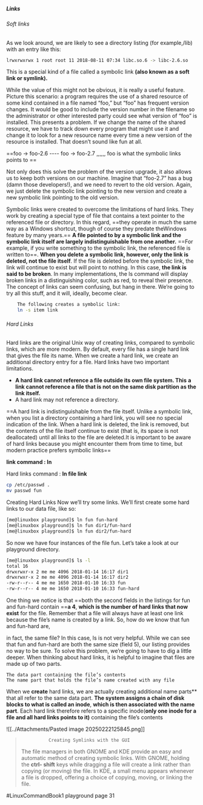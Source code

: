##### **Links** 
###### Soft links
As we look around, we are likely to see a directory listing 
(for example,/lib) with an entry like this:
```bash 
lrwxrwxrwx 1 root root 11 2018-08-11 07:34 libc.so.6 -> libc-2.6.so
```
This is a special kind of a file called a symbolic link
**(also known as a soft link or symlink).**

While the value of this might not be obvious, it is really a useful feature. Picture this scenario: a program requires the use of a shared resource of some kind contained in a file named “foo,” but “foo” has frequent version changes. It would be good to include the version number in the filename so the administrator or other interested party could see what version of “foo” is installed. This presents a problem. If we change the name of the shared resource, we have to track down every program that might use it and change it to look for a new resource name every time a new version of the resource is
installed. That doesn’t sound like fun at all.

==foo -> foo-2.6 ---- foo -> foo-2.7 ,,,,,, foo is what the symbolic links points to ==

Not only does this solve the problem of
the version upgrade, it also allows us to keep both versions on our machine.
Imagine that “foo-2.7” has a bug (damn those developers!), and we need to
revert to the old version. Again, we just delete the symbolic link pointing to
the new version and create a new symbolic link pointing to the old version.

Symbolic links were created to overcome the limitations of hard links. They work by creating a special type of file that contains a text pointer to the referenced file or directory. In this regard, ==they operate in much the same way as a Windows shortcut, though of course they predate theWindows feature by many years.== **A file pointed to by a symbolic link and the symbolic link itself are largely indistinguishable from one another.** ==For example, if you write something to the symbolic link, the referenced file is written to==. **When you delete**
**a symbolic link, however, only the link is deleted, not the file itself**. If the file is deleted before the symbolic link, the link will continue to exist but will point to nothing. In this case, **the link is said to be broken**. In many implementations, the ls command will display broken links in a distinguishing color, such as red, to reveal their presence. The concept of links can seem confusing, but hang in there. We’re going to try all this stuff, and it will, ideally, become clear.

```bash 
	The following creates a symbolic link:
	ln -s item link
```
###### Hard Links
Hard links are the original Unix way of creating links, compared to symbolic links, which are more modern. By default, every file has a single hard link that gives the file its name. When we create a hard link, we create an additional directory entry for a file. Hard links have two important limitations.

- **A hard link cannot reference a file outside its own file system. This**
  **a link cannot reference a file that is not on the same disk partition as the link itself.**
- A hard link may not reference a directory.

==A hard link is indistinguishable from the file itself. Unlike a symbolic link, when you list a directory containing a hard link, you will see no special indication of the link. When a hard link is deleted, the link is removed, but the contents of the file itself continue to exist (that is, its space is not deallocated) until all links to the file are deleted.It is important to be aware of hard links because you might encounter them from time to time, but modern practice prefers symbolic links==

**link command : ln**

Hard links command :
**ln file link**
```bash 
cp /etc/passwd .
mv passwd fun
```
Creating Hard Links
Now we’ll try some links. We’ll first create some hard links to our data file,
like so:
```bash 
[me@linuxbox playground]$ ln fun fun-hard
[me@linuxbox playground]$ ln fun dir1/fun-hard
[me@linuxbox playground]$ ln fun dir2/fun-hard
```
So now we have four instances of the file fun. Let’s take a look at our
playground directory.
```bash 
[me@linuxbox playground]$ ls -l
total 16
drwxrwxr-x 2 me me 4096 2018-01-14 16:17 dir1
drwxrwxr-x 2 me me 4096 2018-01-14 16:17 dir2
-rw-r--r-- 4 me me 1650 2018-01-10 16:33 fun
-rw-r--r-- 4 me me 1650 2018-01-10 16:33 fun-hard
```
One thing we notice is that ==both the second fields in the listings for fun
and fun-hard contain ==**a 4**, **which is the number of hard links that now exist** for
the file. Remember that a file will always have at least one link because the
file’s name is created by a link. So, how do we know that fun and fun-hard are,

in fact, the same file? In this case, ls is not very helpful. While we can see that
fun and fun-hard are both the same size (field 5), our listing provides no way
to be sure. To solve this problem, we’re going to have to dig a little deeper.
When thinking about hard links, it is helpful to imagine that files are made up of two parts.

	The data part containing the file’s contents
	The name part that holds the file’s name created with any file

When we **create** hard links, we are actually creating additional name parts** that all refer to the same data part. **The system assigns a chain of disk blocks to what is called an inode**, **which is then associated with the name part**. Each hard link therefore refers to a specific inode(**only one inode for a file and all hard links points to it)** containing the file’s contents

![[../Attachments/Pasted image 20250222125845.png]]









> 				Creating Symlinks with the GUI
> The file managers in both GNOME and KDE provide an easy and automatic method of creating symbolic links. With GNOME, holding the **ctrl- shift** keys while dragging a file will create a link rather than copying (or moving) the file. In KDE, a small menu appears whenever a file is dropped, offering a choice of copying, moving, or linking the file.


#LinuxCommandBook1 playground page 31 